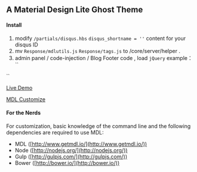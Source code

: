 ## A Material Design Lite Ghost Theme

#### Install  
1. modify `/partials/disqus.hbs`   `disqus_shortname = ''` content for your disqus ID  
2. mv `Response/mdlutils.js` `Response/tags.js` to /core/server/helper .  
3. admin panel / code-injection / Blog Footer code , load `jQuery`
example：   
``
<!-- You can safely delete this line if your theme does not require jQuery -->
<script type="text/javascript" src="//lib.sinaapp.com/js/jquery/1.9.1/jquery-1.9.1.min.js"></script>
``


[Live Demo](https://suki.im)  

[MDL Customize](http://www.getmdl.io/customize/index.html)  

#### For the Nerds  
For customization, basic knowledge of the command line and the following dependencies are required to use MDL:

- MDL ([http://www.getmdl.io/](http://www.getmdl.io/)) 
- Node ([http://nodejs.org/](http://nodejs.org/))
- Gulp ([http://gulpjs.com/](http://gulpjs.com/))
- Bower ([http://bower.io/](http://bower.io/)) 